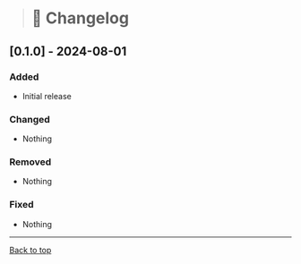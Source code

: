> # 📑 Changelog

## [0.1.0] - 2024-08-01

### Added

- Initial release

### Changed

- Nothing

### Removed

- Nothing

### Fixed

- Nothing

---
[Back to top](#-changelog)

